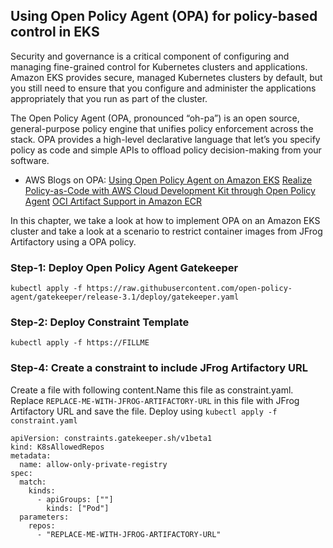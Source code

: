 ## Using Open Policy Agent (OPA) for policy-based control in EKS

Security and governance is a critical component of configuring and managing fine-grained control for Kubernetes clusters and applications. Amazon EKS provides secure, managed Kubernetes clusters by default, but you still need to ensure that you configure and administer the applications appropriately that you run as part of the cluster. 

The Open Policy Agent (OPA, pronounced “oh-pa”) is an open source, general-purpose policy engine that unifies policy enforcement across the stack. OPA provides a high-level declarative language that let’s you specify policy as code and simple APIs to offload policy decision-making from your software.

- AWS Blogs on OPA:
[Using Open Policy Agent on Amazon EKS](https://aws.amazon.com/blogs/opensource/using-open-policy-agent-on-amazon-eks/)
[Realize Policy-as-Code with AWS Cloud Development Kit through Open Policy Agent](https://aws.amazon.com/blogs/opensource/realize-policy-as-code-with-aws-cloud-development-kit-through-open-policy-agent/)
[OCI Artifact Support in Amazon ECR](https://aws.amazon.com/blogs/containers/oci-artifact-support-in-amazon-ecr/)


In this chapter, we take a look at how to implement OPA on an Amazon EKS cluster and take a look at a scenario to restrict container images from JFrog Artifactory using a OPA policy.


### Step-1: Deploy Open Policy Agent Gatekeeper

```shell
kubectl apply -f https://raw.githubusercontent.com/open-policy-agent/gatekeeper/release-3.1/deploy/gatekeeper.yaml
```

### Step-2: Deploy Constraint Template

```shell
kubectl apply -f https://FILLME
```

### Step-4: Create a constraint to include JFrog Artifactory URL

Create a file with following content.Name this file as constraint.yaml. Replace `REPLACE-ME-WITH-JFROG-ARTIFACTORY-URL` in this file with JFrog Artifactory URL and save the file. Deploy using `kubectl apply -f constraint.yaml`

```shell
apiVersion: constraints.gatekeeper.sh/v1beta1
kind: K8sAllowedRepos
metadata:
  name: allow-only-private-registry
spec:
  match:
    kinds:
      - apiGroups: [""]
        kinds: ["Pod"]
  parameters:
    repos:
      - "REPLACE-ME-WITH-JFROG-ARTIFACTORY-URL"
```